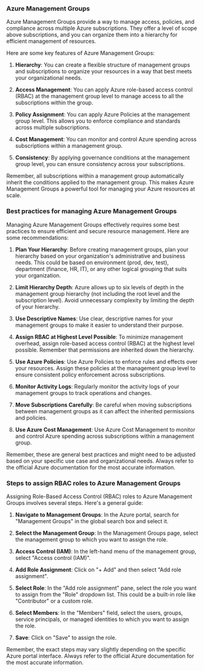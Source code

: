 ### Azure Management Groups

Azure Management Groups provide a way to manage access, policies, and compliance across multiple Azure subscriptions. They offer a level of scope above subscriptions, and you can organize them into a hierarchy for efficient management of resources.

Here are some key features of Azure Management Groups:

1. **Hierarchy**: You can create a flexible structure of management groups and subscriptions to organize your resources in a way that best meets your organizational needs.

2. **Access Management**: You can apply Azure role-based access control (RBAC) at the management group level to manage access to all the subscriptions within the group.

3. **Policy Assignment**: You can apply Azure Policies at the management group level. This allows you to enforce compliance and standards across multiple subscriptions.

4. **Cost Management**: You can monitor and control Azure spending across subscriptions within a management group.

5. **Consistency**: By applying governance conditions at the management group level, you can ensure consistency across your subscriptions.

Remember, all subscriptions within a management group automatically inherit the conditions applied to the management group. This makes Azure Management Groups a powerful tool for managing your Azure resources at scale.

### Best practices for managing Azure Management Groups

Managing Azure Management Groups effectively requires some best practices to ensure efficient and secure resource management. Here are some recommendations:

1. **Plan Your Hierarchy**: Before creating management groups, plan your hierarchy based on your organization's administrative and business needs. This could be based on environment (prod, dev, test), department (finance, HR, IT), or any other logical grouping that suits your organization.

2. **Limit Hierarchy Depth**: Azure allows up to six levels of depth in the management group hierarchy (not including the root level and the subscription level). Avoid unnecessary complexity by limiting the depth of your hierarchy.

3. **Use Descriptive Names**: Use clear, descriptive names for your management groups to make it easier to understand their purpose.

4. **Assign RBAC at Highest Level Possible**: To minimize management overhead, assign role-based access control (RBAC) at the highest level possible. Remember that permissions are inherited down the hierarchy.

5. **Use Azure Policies**: Use Azure Policies to enforce rules and effects over your resources. Assign these policies at the management group level to ensure consistent policy enforcement across subscriptions.

6. **Monitor Activity Logs**: Regularly monitor the activity logs of your management groups to track operations and changes.

7. **Move Subscriptions Carefully**: Be careful when moving subscriptions between management groups as it can affect the inherited permissions and policies.

8. **Use Azure Cost Management**: Use Azure Cost Management to monitor and control Azure spending across subscriptions within a management group.

Remember, these are general best practices and might need to be adjusted based on your specific use case and organizational needs. Always refer to the official Azure documentation for the most accurate information.

### Steps to assign RBAC roles to Azure Management Groups

Assigning Role-Based Access Control (RBAC) roles to Azure Management Groups involves several steps. Here's a general guide:

1. **Navigate to Management Groups**: In the Azure portal, search for "Management Groups" in the global search box and select it.

2. **Select the Management Group**: In the Management Groups page, select the management group to which you want to assign the role.

3. **Access Control (IAM)**: In the left-hand menu of the management group, select "Access control (IAM)".

4. **Add Role Assignment**: Click on "+ Add" and then select "Add role assignment".

5. **Select Role**: In the "Add role assignment" pane, select the role you want to assign from the "Role" dropdown list. This could be a built-in role like "Contributor" or a custom role.

6. **Select Members**: In the "Members" field, select the users, groups, service principals, or managed identities to which you want to assign the role.

7. **Save**: Click on "Save" to assign the role.

Remember, the exact steps may vary slightly depending on the specific Azure portal interface. Always refer to the official Azure documentation for the most accurate information.


